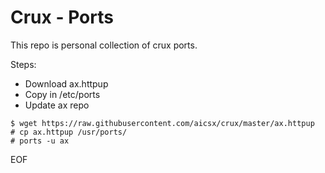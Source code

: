 # Crux - Ports
This repo is personal collection of crux ports.

Steps:
- Download ax.httpup 
- Copy in /etc/ports
- Update ax repo

```
$ wget https://raw.githubusercontent.com/aicsx/crux/master/ax.httpup
# cp ax.httpup /usr/ports/
# ports -u ax
```     
EOF
